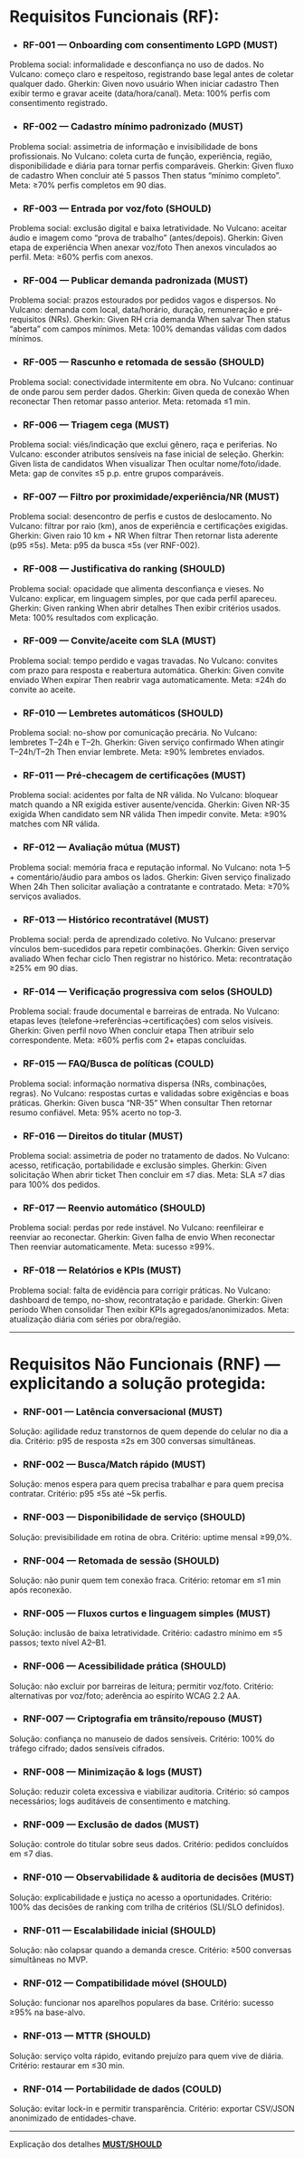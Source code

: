 # Requisitos Funcionais (RF):

- ### RF-001 — Onboarding com consentimento LGPD (MUST)
Problema social: informalidade e desconfiança no uso de dados.
No Vulcano: começo claro e respeitoso, registrando base legal antes de coletar qualquer dado.
Gherkin: Given novo usuário When iniciar cadastro Then exibir termo e gravar aceite (data/hora/canal).
Meta: 100% perfis com consentimento registrado.

- ### RF-002 — Cadastro mínimo padronizado (MUST)
Problema social: assimetria de informação e invisibilidade de bons profissionais.
No Vulcano: coleta curta de função, experiência, região, disponibilidade e diária para tornar perfis comparáveis.
Gherkin: Given fluxo de cadastro When concluir até 5 passos Then status “mínimo completo”.
Meta: ≥70% perfis completos em 90 dias.

- ### RF-003 — Entrada por voz/foto (SHOULD)
Problema social: exclusão digital e baixa letratividade.
No Vulcano: aceitar áudio e imagem como “prova de trabalho” (antes/depois).
Gherkin: Given etapa de experiência When anexar voz/foto Then anexos vinculados ao perfil.
Meta: ≥60% perfis com anexos.

- ### RF-004 — Publicar demanda padronizada (MUST)
Problema social: prazos estourados por pedidos vagos e dispersos.
No Vulcano: demanda com local, data/horário, duração, remuneração e pré-requisitos (NRs).
Gherkin: Given RH cria demanda When salvar Then status “aberta” com campos mínimos.
Meta: 100% demandas válidas com dados mínimos.

- ### RF-005 — Rascunho e retomada de sessão (SHOULD)
Problema social: conectividade intermitente em obra.
No Vulcano: continuar de onde parou sem perder dados.
Gherkin: Given queda de conexão When reconectar Then retomar passo anterior.
Meta: retomada ≤1 min.

- ### RF-006 — Triagem cega (MUST)
Problema social: viés/indicação que exclui gênero, raça e periferias.
No Vulcano: esconder atributos sensíveis na fase inicial de seleção.
Gherkin: Given lista de candidatos When visualizar Then ocultar nome/foto/idade.
Meta: gap de convites ≤5 p.p. entre grupos comparáveis.

- ### RF-007 — Filtro por proximidade/experiência/NR (MUST)
Problema social: desencontro de perfis e custos de deslocamento.
No Vulcano: filtrar por raio (km), anos de experiência e certificações exigidas.
Gherkin: Given raio 10 km + NR When filtrar Then retornar lista aderente (p95 ≤5s).
Meta: p95 da busca ≤5s (ver RNF-002).

- ### RF-008 — Justificativa do ranking (SHOULD)
Problema social: opacidade que alimenta desconfiança e vieses.
No Vulcano: explicar, em linguagem simples, por que cada perfil apareceu.
Gherkin: Given ranking When abrir detalhes Then exibir critérios usados.
Meta: 100% resultados com explicação.

- ### RF-009 — Convite/aceite com SLA (MUST)
Problema social: tempo perdido e vagas travadas.
No Vulcano: convites com prazo para resposta e reabertura automática.
Gherkin: Given convite enviado When expirar Then reabrir vaga automaticamente.
Meta: ≤24h do convite ao aceite.

- ### RF-010 — Lembretes automáticos (SHOULD)
Problema social: no-show por comunicação precária.
No Vulcano: lembretes T–24h e T–2h.
Gherkin: Given serviço confirmado When atingir T–24h/T–2h Then enviar lembrete.
Meta: ≥90% lembretes enviados.

- ### RF-011 — Pré-checagem de certificações (MUST)
Problema social: acidentes por falta de NR válida.
No Vulcano: bloquear match quando a NR exigida estiver ausente/vencida.
Gherkin: Given NR-35 exigida When candidato sem NR válida Then impedir convite.
Meta: ≥90% matches com NR válida.

- ### RF-012 — Avaliação mútua (MUST)
Problema social: memória fraca e reputação informal.
No Vulcano: nota 1–5 + comentário/áudio para ambos os lados.
Gherkin: Given serviço finalizado When 24h Then solicitar avaliação a contratante e contratado.
Meta: ≥70% serviços avaliados.

- ### RF-013 — Histórico recontratável (MUST)
Problema social: perda de aprendizado coletivo.
No Vulcano: preservar vínculos bem-sucedidos para repetir combinações.
Gherkin: Given serviço avaliado When fechar ciclo Then registrar no histórico.
Meta: recontratação ≥25% em 90 dias.

- ### RF-014 — Verificação progressiva com selos (SHOULD)
Problema social: fraude documental e barreiras de entrada.
No Vulcano: etapas leves (telefone→referências→certificações) com selos visíveis.
Gherkin: Given perfil novo When concluir etapa Then atribuir selo correspondente.
Meta: ≥60% perfis com 2+ etapas concluídas.

- ### RF-015 — FAQ/Busca de políticas (COULD)
Problema social: informação normativa dispersa (NRs, combinações, regras).
No Vulcano: respostas curtas e validadas sobre exigências e boas práticas.
Gherkin: Given busca “NR-35” When consultar Then retornar resumo confiável.
Meta: 95% acerto no top-3.

- ### RF-016 — Direitos do titular (MUST)
Problema social: assimetria de poder no tratamento de dados.
No Vulcano: acesso, retificação, portabilidade e exclusão simples.
Gherkin: Given solicitação When abrir ticket Then concluir em ≤7 dias.
Meta: SLA ≤7 dias para 100% dos pedidos.

- ### RF-017 — Reenvio automático (SHOULD)
Problema social: perdas por rede instável.
No Vulcano: reenfileirar e reenviar ao reconectar.
Gherkin: Given falha de envio When reconectar Then reenviar automaticamente.
Meta: sucesso ≥99%.

- ### RF-018 — Relatórios e KPIs (MUST)
Problema social: falta de evidência para corrigir práticas.
No Vulcano: dashboard de tempo, no-show, recontratação e paridade.
Gherkin: Given período When consolidar Then exibir KPIs agregados/anonimizados.
Meta: atualização diária com séries por obra/região.

---

# Requisitos Não Funcionais (RNF) — explicitando a solução protegida:

- ### RNF-001 — Latência conversacional (MUST)
Solução: agilidade reduz transtornos de quem depende do celular no dia a dia.
Critério: p95 de resposta ≤2s em 300 conversas simultâneas.

- ### RNF-002 — Busca/Match rápido (MUST)
Solução: menos espera para quem precisa trabalhar e para quem precisa contratar.
Critério: p95 ≤5s até ~5k perfis.

- ### RNF-003 — Disponibilidade de serviço (SHOULD)
Solução: previsibilidade em rotina de obra.
Critério: uptime mensal ≥99,0%.

- ### RNF-004 — Retomada de sessão (SHOULD)
Solução: não punir quem tem conexão fraca.
Critério: retomar em ≤1 min após reconexão.

- ### RNF-005 — Fluxos curtos e linguagem simples (MUST)
Solução: inclusão de baixa letratividade.
Critério: cadastro mínimo em ≤5 passos; texto nível A2–B1.

- ### RNF-006 — Acessibilidade prática (SHOULD)
Solução: não excluir por barreiras de leitura; permitir voz/foto.
Critério: alternativas por voz/foto; aderência ao espírito WCAG 2.2 AA.

- ### RNF-007 — Criptografia em trânsito/repouso (MUST)
Solução: confiança no manuseio de dados sensíveis.
Critério: 100% do tráfego cifrado; dados sensíveis cifrados.

- ### RNF-008 — Minimização & logs (MUST)
Solução: reduzir coleta excessiva e viabilizar auditoria.
Critério: só campos necessários; logs auditáveis de consentimento e matching.

- ### RNF-009 — Exclusão de dados (MUST)
Solução: controle do titular sobre seus dados.
Critério: pedidos concluídos em ≤7 dias.

- ### RNF-010 — Observabilidade & auditoria de decisões (MUST)
Solução: explicabilidade e justiça no acesso a oportunidades.
Critério: 100% das decisões de ranking com trilha de critérios (SLI/SLO definidos).

- ### RNF-011 — Escalabilidade inicial (SHOULD)
Solução: não colapsar quando a demanda cresce.
Critério: ≥500 conversas simultâneas no MVP.

- ### RNF-012 — Compatibilidade móvel (SHOULD)
Solução: funcionar nos aparelhos populares da base.
Critério: sucesso ≥95% na base-alvo.

- ### RNF-013 — MTTR (SHOULD)
Solução: serviço volta rápido, evitando prejuízo para quem vive de diária.
Critério: restaurar em ≤30 min.

- ### RNF-014 — Portabilidade de dados (COULD)
Solução: evitar lock-in e permitir transparência.
Critério: exportar CSV/JSON anonimizado de entidades-chave.

---

Explicação dos detalhes **[MUST/SHOULD](./MUST/SHOULD.md)**
